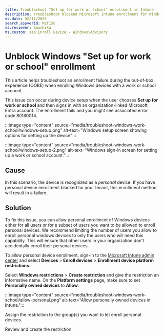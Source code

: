 ```yaml
---
title: Troubleshoot "Set up for work or school" enrollment in Intune
description: Troubleshoot blocked Microsoft Intune enrollment for Windows devices when the user chooses "Set up for work or school" and signs in with Microsoft Entra ID. The device is recognized as a personal device and the tenant doesn't allow for this device type.
ms.date: 02/11/2025
search.appverid: MET150
ms.reviewer: kaushika
ms.custom: sap:Enroll Device - Windows\Advisory
---
```


# Unblock Windows "Set up for work or school" enrollment

This article helps troubleshoot an enrollment failure during the out-of-box experience (OOBE) when enrolling Windows devices with a work or school account.

This issue can occur during device setup when the user chooses **Set up for work or school** and then signs in with an organization-linked Microsoft Entra account. The enrollment fails and you might see associated error code 80180014.

:::image type="content" source="media/troubleshoot-windows-work-school/windows-setup.png" alt-text="Windows setup screen showing options for setting up the device":::

:::image type="content" source="media/troubleshoot-windows-work-school/windows-setup-2.png" alt-text="Windows sign-in screen for setting up a work or school account.":::

## Cause

In this scenario, the device is recognized as a *personal* device. If you have personal device enrollment blocked for your tenant, this enrollment method will result in a failure.

## Solution

To fix this issue, you can allow personal enrollment of Windows devices either for all users or for a subset of users you want to be allowed to enroll personal devices. We recommend limiting the number of users you allow to enroll personal windows devices to only the users who will need this capability. This will ensure that other users in your organization don't accidentally enroll their personal devices.

To allow personal device enrollment, sign-in to the [Microsoft Intune admin center](https://go.microsoft.com/fwlink/?linkid=2109431) and select **Devices** > **Enroll devices** > **Enrollment device platform restrictions**.

Select **Windows restrictions** > **Create restriction** and give the restriction an informative name. On the **Platform settings** page, make sure to set **Personally owned devices** to **Allow**.

:::image type="content" source="media/troubleshoot-windows-work-school/allow-personal.png" alt-text="Allow personally owned devices in Intune.":::

Assign the restriction to the group(s) you want to let enroll personal devices.

Review and create the restriction.
